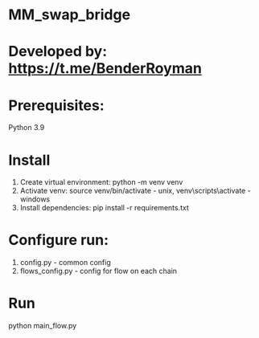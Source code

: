 # MM_swap_bridge
# Developed by: https://t.me/BenderRoyman

# Prerequisites:
  Python 3.9
  
# Install
  1. Create virtual environment: python -m venv venv
  2. Activate venv: source venv/bin/activate - unix, venv\scripts\activate - windows
  3. Install dependencies: pip install -r requirements.txt
  
# Configure run:
  1. config.py - common config
  2. flows_config.py - config for flow on each chain
  
# Run
  python main_flow.py
